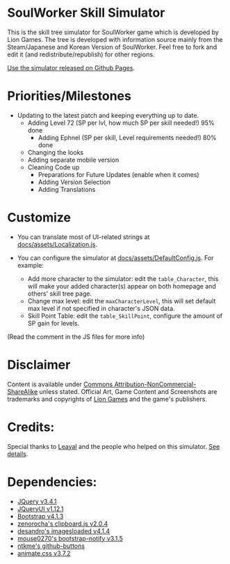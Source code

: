 # SoulWorker Skill Simulator
This is the skill tree simulator for SoulWorker game which is developed by Lion Games.
The tree is developed with information source mainly from the Steam/Japanese and Korean Version of SoulWorker. Feel free to fork and edit it (and redistribute/republish) for other regions.

[Use the simulator released on Github Pages](https://eden333.github.io/swskillsimu/).

# Priorities/Milestones
- Updating to the latest patch and keeping everything up to date.
    - Adding Level 72 (SP per lvl, how much SP per skill needed!) 95% done
      - Adding Ephnel (SP per skill, Level requirements needed!) 80% done
  - Changing the looks
  - Adding separate mobile version
  - Cleaning Code up
    - Preparations for Future Updates (enable when it comes)
    - Adding Version Selection 
    - Adding Translations

# Customize
- You can translate most of UI-related strings at [docs/assets/Localization.js](docs/assets/Localization.js).

- You can configure the simulator at [docs/assets/DefaultConfig.js](docs/assets/DefaultConfig.js). For example:
  - Add more character to the simulator: edit the `table_Character`, this will make your added character(s) appear on both homepage and others' skill tree page.
  - Change max level: edit the `maxCharacterLevel`, this will set default max level if not specified in character's JSON data.
  - Skill Point Table: edit the `table_SkillPoint`, configure the amount of SP gain for levels.

(Read the comment in the JS files for more info)

# Disclaimer
Content is available under [Commons Attribution-NonCommercial-ShareAlike](https://creativecommons.org/licenses/by-nc-sa/3.0/) unless stated.
Official Art, Game Content and Screenshots are trademarks and copyrights of [Lion Games](http://www.liongames.co.kr/Front/) and the game's publishers.

# Credits:
Special thanks to [Leayal](https://github.com/Leayal) and the people who helped on this simulator. [See details](https://leayal.github.io/swskillsimu/).

# Dependencies:
- [JQuery v3.4.1](https://jquery.com)
- [JQueryUI v1.12.1](https://jqueryui.com)
- [Bootstrap v4.1.3](https://getbootstrap.com/docs/4.1/getting-started/introduction/)
- [zenorocha's clipboard.js v2.0.4](https://github.com/zenorocha/clipboard.js)
- [desandro's imagesloaded v4.1.4](https://github.com/desandro/imagesloaded)
- [mouse0270's bootstrap-notify v3.1.5](https://github.com/mouse0270/bootstrap-notify)
- [ntkme's github-buttons](https://github.com/ntkme/github-buttons)
- [animate.css v3.7.2](https://github.com/daneden/animate.css)
